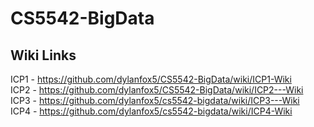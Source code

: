 # CS5542-BigData

## Wiki Links
ICP1 - https://github.com/dylanfox5/CS5542-BigData/wiki/ICP1-Wiki
<br>ICP2 - https://github.com/dylanfox5/CS5542-BigData/wiki/ICP2---Wiki
<br>ICP3 - https://github.com/dylanfox5/cs5542-bigdata/wiki/ICP3---Wiki
<br>ICP4 - https://github.com/dylanfox5/cs5542-bigdata/wiki/ICP4-Wiki
